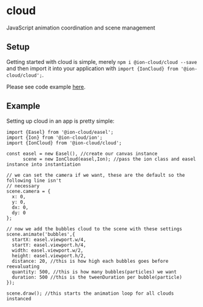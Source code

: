 # cloud
JavaScript animation coordination and scene management

## Setup
Getting started with cloud is simple, merely `npm i @ion-cloud/cloud --save` and then import it into your application with `import {IonCloud} from '@ion-cloud/cloud';`.

Please see code example [here](https://github.com/ion-cloud/cloud/blob/master/demo/src/demo.js).

## Example
Setting up cloud in an app is pretty simple:
```
import {Easel} from '@ion-cloud/easel';
import {Ion} from '@ion-cloud/ion';
import {IonCloud} from '@ion-cloud/cloud';

const easel = new Easel(), //create our canvas instance
      scene = new IonCloud(easel,Ion); //pass the ion class and easel instance into instantiation

// we can set the camera if we want, these are the default so the following line isn't
// necessary
scene.camera = {
  x: 0,
  y: 0,
  dx: 0,
  dy: 0
};

// now we add the bubbles cloud to the scene with these settings
scene.animate('bubbles',{
  startX: easel.viewport.w/4,
  startY: easel.viewport.h/4,
  width: easel.viewport.w/2,
  height: easel.viewport.h/2,
  distance: 20, //this is how high each bubbles goes before reevaluating
  quantity: 500, //this is how many bubbles(particles) we want
  duration: 500 //this is the tweenDuration per bubble(particle)
});

scene.draw(); //this starts the animation loop for all clouds instanced
```
